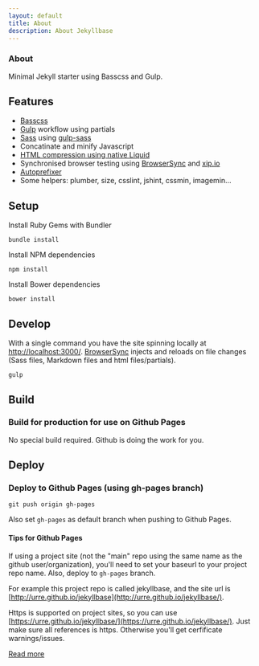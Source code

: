 ```yaml
---
layout: default
title: About
description: About Jekyllbase
---
```


### About

Minimal Jekyll starter using Basscss and Gulp.

## Features
+ [Basscss](http://www.basscss.com/)
+ [Gulp](http://gulpjs.com/) workflow using partials
+ [Sass](http://sass-lang.com/) using [gulp-sass](https://www.npmjs.com/package/gulp-sass)
+ Concatinate and minify Javascript
+ [HTML compression using native Liquid](https://github.com/penibelst/jekyll-compress-html)
+ Synchronised browser testing using [BrowserSync](http://www.browsersync.io/) and [xip.io](http://xip.io/)
+ [Autoprefixer](https://www.npmjs.com/package/gulp-autoprefixer)
+ Some helpers: plumber, size, csslint, jshint, cssmin, imagemin...

## Setup

Install Ruby Gems with Bundler

	bundle install 

Install NPM dependencies

	npm install

Install Bower dependencies

	bower install

## Develop

With a single command you have the site spinning locally at [http://localhost:3000/](http://localhost:3000/). [BrowserSync](http://www.browsersync.io) injects and reloads on file changes (Sass files, Markdown files and html files/partials).

    gulp

## Build

### Build for production for use on Github Pages

No special build required. Github is doing the work for you.

## Deploy

### Deploy to Github Pages (using gh-pages branch)

	git push origin gh-pages

Also set ``gh-pages`` as default branch when pushing to Github Pages.

#### Tips for Github Pages

If using a project site (not the "main" repo using the same name as the github user/organization), you'll need to set your baseurl to your project repo name. Also, deploy to ``gh-pages`` branch. 

For example this project repo is called jekyllbase, and the site url is [http://urre.github.io/jekyllbase](http://urre.github.io/jekyllbase/). 

Https is supported on project sites, so you can use [https://urre.github.io/jekyllbase/](https://urre.github.io/jekyllbase/). Just make sure all references is https. Otherwise you'll get cerfificate warnings/issues.

[Read more](https://pages.github.com/)
